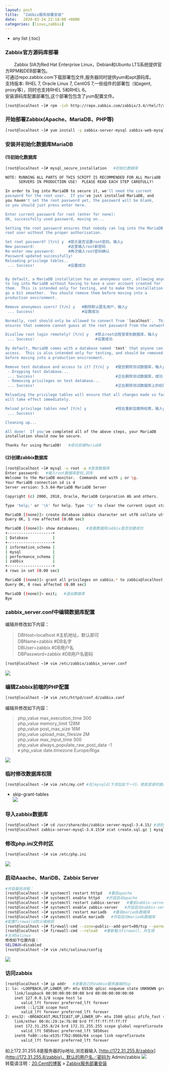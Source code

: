 ```yaml
---
layout: post
title:  "Zabbix服务部署安装"
date:   2020-03-24 22:18:00 +0800
categories: [linux,zabbix]
---
```

* any list
{:toc}

### Zabbix官方源码库部署
　　Zabbix SIA为Red Hat Enterprise Linux，Debian和Ubuntu LTS系统提供官方RPM和DEB部署包。  
可通过repo.zabbix.com下载部署包文件,服务器同时提供yum和apt源码库。  
支持版本: RHEL 7, Oracle Linux 7, CentOS 7,一些组件的部署包（如agent, proxy等），同时也支持RHEL 5和RHEL 6。    
安装源码库配置部署包,这个部署包包含了yum配置文件。
```bash  
[root@localhost ~]# rpm -ivh http://repo.zabbix.com/zabbix/3.4/rhel/7/x86_64/zabbix-release-3.4-2.el7.noarch.rpm
```
### 开始部署Zabbix(Apache、MariaDB、PHP等)  
```bash
[root@localhost ~]# yum install -y zabbix-server-mysql zabbix-web-mysql  mariadb mariadb-server httpd
```
### 安装并初始化数据库MariaDB
####  (1)初始化数据库  
```bash
[root@localhost ~]# mysql_secure_installation   #初始化数据库

NOTE: RUNNING ALL PARTS OF THIS SCRIPT IS RECOMMENDED FOR ALL MariaDB
      SERVERS IN PRODUCTION USE!  PLEASE READ EACH STEP CAREFULLY!

In order to log into MariaDB to secure it, we'll need the current
password for the root user.  If you've just installed MariaDB, and
you haven't set the root password yet, the password will be blank,
so you should just press enter here.

Enter current password for root (enter for none):
OK, successfully used password, moving on...

Setting the root password ensures that nobody can log into the MariaDB
root user without the proper authorisation.

Set root password? [Y/n] y  #提示是否设置root密码，输入y
New password:               #这里输入root新密码
Re-enter new password:      #再次输入root密码确认
Password updated successfully!
Reloading privilege tables..
 ... Success!               #设置成功


By default, a MariaDB installation has an anonymous user, allowing anyone
to log into MariaDB without having to have a user account created for
them.  This is intended only for testing, and to make the installation
go a bit smoother.  You should remove them before moving into a
production environment.

Remove anonymous users? [Y/n] y   #删除默认匿名用户，输入y
 ... Success!                     #设置成功

Normally, root should only be allowed to connect from 'localhost'.  This
ensures that someone cannot guess at the root password from the network.

Disallow root login remotely? [Y/n] y   #禁止root远程登录到数据库，输入y
 ... Success!                           #设置成功

By default, MariaDB comes with a database named 'test' that anyone can
access.  This is also intended only for testing, and should be removed
before moving into a production environment.

Remove test database and access to it? [Y/n] y   #是否删除测试数据库，输入y
 - Dropping test database...
 ... Success!                                    #正在删除测试数据库，成功
 - Removing privileges on test database...
 ... Success!                                    #正在删除测试数据库上的权限，成功

Reloading the privilege tables will ensure that all changes made so far
will take effect immediately.

Reload privilege tables now? [Y/n] y             #现在重新加载特权表，输入y
 ... Success!

Cleaning up...

All done!  If you've completed all of the above steps, your MariaDB
installation should now be secure.

Thanks for using MariaDB!   #成功安装MariaDB
```
#### (2)创建zabbix数据库  
```bash
[root@localhost ~]# mysql -u root -p #登录数据库
Enter password:   #输入root数据库密码,回车
Welcome to the MariaDB monitor.  Commands end with ; or \g.
Your MariaDB connection id is 4
Server version: 5.5.64-MariaDB MariaDB Server

Copyright (c) 2000, 2018, Oracle, MariaDB Corporation Ab and others.

Type 'help;' or '\h' for help. Type '\c' to clear the current input statement.

MariaDB [(none)]> create database zabbix character set utf8 collate utf8_bin;   #创建数据库zabbix,设置默认编码为utf8
Query OK, 1 row affected (0.00 sec)

MariaDB [(none)]> show databases;   #查看数据库zabbix是否创建成功
+--------------------+
| Database           |
+--------------------+
| information_schema |
| mysql              |
| performance_schema |
| zabbix             |
+--------------------+
4 rows in set (0.00 sec)

MariaDB [(none)]> grant all privileges on zabbix.* to zabbix@localhost identified by 'qaz123!@#';   #开启zabbix数据库权限，并设置账户zabbix和密码qaz123!@#
Query OK, 0 rows affected (0.00 sec)

MariaDB [(none)]> exit;   #退出数据库
Bye
```
### zabbix_server.conf中编辑数据库配置
编辑并修改如下内容：
> DBHost=localhost    #主机地址，默认即可  
> DBName=zabbix   #DB名字  
> DBUser=zabbix   #DB用户名  
>  DBPassword=zabbix   #DB用户名密码  

```bash
[root@localhost ~]# vim /etc/zabbix/zabbix_server.conf
```  
![](/static/img/posts/zabbix/zabbix01.png)  
### 编辑Zabbix前端的PHP配置
```bash  
[root@localhost ~]# vim /etc/httpd/conf.d/zabbix.conf
```   
编辑并修改如下内容：
> php_value max_execution_time 300  
> php_value memory_limit 128M  
> php_value post_max_size 16M  
> php_value upload_max_filesize 2M  
> php_value max_input_time 300  
> php_value always_populate_raw_post_data -1  
> `#` php_value date.timezone Europe/Riga  

![](/static/img/posts/zabbix/zabbix02.png)    
### 临时修改数据库权限
```bash
[root@localhost ~]# vim /etc/my.cnf #在[mysqld]下添加如下一行，使其登录时跳过权限检查,导入数据库后，请记得删除(linux 是my.cnf，win是my.ini)
```
* skip-grant-tables    
![](/static/img/posts/zabbix/zabbix03.png)    
### 导入zabbix数据库
```bash
[root@localhost ~]# cd /usr/share/doc/zabbix-server-mysql-3.4.15/ #进到zabbix目录
[root@localhost zabbix-server-mysql-3.4.15]# zcat create.sql.gz | mysql -uzabbix zabbix   #导入zabbix数据库文件
```  
### 修改php.ini文件时区
```bash
[root@localhost ~]# vim /etc/php.ini
```
![](/static/img/posts/zabbix/zabbix05.png)    
### 启动Aaache、MariDB、Zabbix Server
```bash
#开启服务进程：
[root@localhost ~]# systemctl restart httpd   #重启apache
[root@localhost ~]# systemctl enable httpd   #开启启动apache
[root@localhost ~]# systemctl restart zabbix-server   #重启zabbix-server
[root@localhost ~]# systemctl enable zabbix-server   #开启启动zabbix-server
[root@localhost ~]# systemctl restart mariadb   #重启mariadb数据库
[root@localhost ~]# systemctl enable mariadb   #开启启动mariadb数据库
#配置firewalld防火墙规则
[root@localhost ~]# firewall-cmd --zone=public--add-port=80/tcp --permanent   #Firewall开启80端口
[root@localhost ~]# firewall-cmd --reload   #重新载入Firewall，并生效
#关闭Selinux
修改如下位置内容：
SELINUX=disabled
[root@localhost ~]# vim /etc/selinux/config
```
![](/static/img/posts/zabbix/zabbix06.png)    
### 访问zabbix
```bash
[root@localhost ~]# ip addr   #查看自己的zabbix服务器端的ip
1: lo: <LOOPBACK,UP,LOWER_UP> mtu 65536 qdisc noqueue state UNKNOWN group default qlen 1000
    link/loopback 00:00:00:00:00:00 brd 00:00:00:00:00:00
    inet 127.0.0.1/8 scope host lo
       valid_lft forever preferred_lft forever
    inet6 ::1/128 scope host
       valid_lft forever preferred_lft forever
2: ens32: <BROADCAST,MULTICAST,UP,LOWER_UP> mtu 1500 qdisc pfifo_fast state UP group default qlen 1000
    link/ether 00:0c:29:1e:7b:00 brd ff:ff:ff:ff:ff:ff
    inet 172.31.255.8/24 brd 172.31.255.255 scope global noprefixroute dynamic ens32
       valid_lft 5850sec preferred_lft 5850sec
    inet6 fe80::c4a:e535:f7b2:866b/64 scope link noprefixroute
       valid_lft forever preferred_lft forever
```
如上172.31.255.8是服务器的ip地址,浏览器输入
[http://172.31.255.8/zabbix](http://172.31.255.8/zabbix)，默认的用户名／密码为 Admin/zabbix
![](/static/img/posts/zabbix/zabbix04.png)  
转载请注明：[20.Cent的博客](https://www.20cent.cn) » [Zabbix服务部署安装](https://www.20cent.cn/2020/03/zabbix)  
